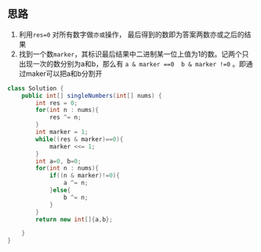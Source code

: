 ## 思路

1. 利用`res=0` 对所有数字做`亦或`操作， 最后得到的数即为答案两数亦或之后的结果
2. 找到一个数`marker`，其标识最后结果中二进制某一位上值为1的数。记两个只出现一次的数分别为a和b，那么有 `a & marker ==0  b & marker !=0` 。即通过maker可以把a和b分割开

```java
class Solution {
    public int[] singleNumbers(int[] nums) {
        int res = 0;
        for(int n : nums){
            res ^= n;
        }
        int marker = 1;
        while((res & marker)==0){
            marker <<= 1;
        }
        int a=0, b=0;
        for(int n : nums){
            if((n & marker)!=0){
                a ^= n;
            }else{
                b ^= n;
            }
        }
        return new int[]{a,b};

    }
}
```

